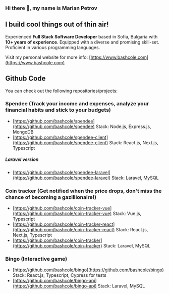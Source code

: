 ### Hi there  👋, my name is Marian Petrov

## I build cool things out of thin air!

Experienced  **Full Stack Software Developer** based in Sofia, Bulgaria with  **10+ years of experience**. Equipped with a diverse and promising skill-set. Proficient in various programming languages.

Visit my personal website for more info: [https://www.bashcole.com](https://www.bashcole.com)

## Github Code

You can check out the following repositories/projects:

### Spendee (Track your income and expenses, analyze your financial habits and stick to your budgets)
- [https://github.com/bashcole/spendee](https://github.com/bashcole/spendee) Stack: Node.js, Express.js, MongoDB
- [https://github.com/bashcole/spendee-client](https://github.com/bashcole/spendee-client) Stack: React.js, Next.js, Typescript

##### Laravel version
- [https://github.com/bashcole/spendee-laravel](https://github.com/bashcole/spendee-laravel) Stack: Laravel, MySQL

### Coin tracker (Get notified when the price drops, don't miss the chance of becoming a gazillionaire!)
- [https://github.com/bashcole/coin-tracker-vue](https://github.com/bashcole/coin-tracker-vue) Stack: Vue.js, Typescript
- [https://github.com/bashcole/coin-tracker-react](https://github.com/bashcole/coin-tracker-react) Stack: React.js, Next.js, Typescript
- [https://github.com/bashcole/coin-tracker](https://github.com/bashcole/coin-tracker) Stack: Laravel, MySQL

### Bingo (Interactive game)
- [https://github.com/bashcole/bingo](https://github.com/bashcole/bingo) Stack: React.js, Typescript, Cypress for tests
- [https://github.com/bashcole/bingo-api](https://github.com/bashcole/bingo-api) Stack: Laravel, MySQL
